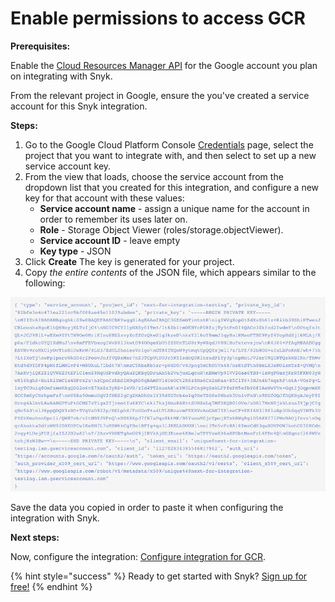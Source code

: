 # Enable permissions to access GCR

**Prerequisites:**

Enable the [Cloud Resources Manager API](https://console.cloud.google.com/apis/library/cloudresourcemanager.googleapis.com?q=cloud%20resource%20manager&id=16f5d23e-c895-4b9d-88e4-864c1766636f&project=next-for-integration-testing/) for the Google account you plan on integrating with Snyk.

From the relevant project in Google, ensure the you've created a service account for this Snyk integration.

**Steps:**

1. Go to the Google Cloud Platform Console [Credentials](https://console.cloud.google.com/apis/credentials/) page, select the project that you want to integrate with, and then select to set up a new service account key.
2. From the view that loads, choose the service account from the dropdown list that you created for this integration, and configure a new key for that account with these values:
   * **Service account name** - assign a unique name for the account in order to remember its uses later on.
   * **Role** - Storage Object Viewer \(roles/storage.objectViewer\).
   * **Service account ID** - leave empty
   * **Key type** - JSON
3. Click **Create** The key is generated for your project. 
4. Copy _the entire contents_ of the JSON file, which appears similar to the following: 

![GCR\_key\_file\_contents.png](../../../.gitbook/assets/uuid-c4e3b781-e575-5ab8-6cea-b0a8654068c4-en.png)

Save the data you copied in order to paste it when configuring the integration with Snyk.

**Next steps:**

Now, configure the integration: [Configure integration for GCR](https://support.snyk.io/hc/articles/360003916118#UUID-9e0df3f8-0780-b593-573b-5185bdca4a6d).

{% hint style="success" %}
Ready to get started with Snyk? [Sign up for free!](https://snyk.io/login?cta=sign-up&loc=footer&page=support_docs_page)
{% endhint %}

